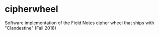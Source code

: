 # cipherwheel
Software implementation of the Field Notes cipher wheel that ships with "Clandestine" (Fall 2018)
